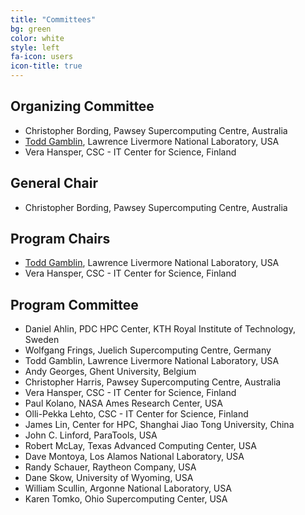 ```yaml
---
title: "Committees"
bg: green
color: white
style: left
fa-icon: users
icon-title: true
---
```


## Organizing Committee

* Christopher Bording, Pawsey Supercomputing Centre, Australia
* [Todd Gamblin](http://people.llnl.gov/gamblin2), Lawrence Livermore National Laboratory, USA
* Vera Hansper, CSC - IT Center for Science, Finland

## General Chair

* Christopher Bording, Pawsey Supercomputing Centre, Australia

## Program Chairs

* [Todd Gamblin](http://people.llnl.gov/gamblin2), Lawrence Livermore National Laboratory, USA
* Vera Hansper, CSC - IT Center for Science, Finland

## Program Committee

* Daniel Ahlin, PDC HPC Center, KTH Royal Institute of Technology, Sweden
* Wolfgang Frings, Juelich Supercomputing Centre, Germany
* Todd Gamblin, Lawrence Livermore National Laboratory, USA
* Andy Georges, Ghent University, Belgium
* Christopher Harris, Pawsey Supercomputing Centre, Australia
* Vera Hansper, CSC - IT Center for Science, Finland
* Paul Kolano, NASA Ames Research Center, USA
* Olli-Pekka Lehto, CSC - IT Center for Science, Finland
* James Lin, Center for HPC, Shanghai Jiao Tong University, China
* John C. Linford, ParaTools, USA
* Robert McLay, Texas Advanced Computing Center, USA
* Dave Montoya, Los Alamos National Laboratory, USA
* Randy Schauer, Raytheon Company, USA
* Dane Skow, University of Wyoming, USA
* William Scullin, Argonne National Laboratory, USA
* Karen Tomko, Ohio Supercomputing Center, USA
